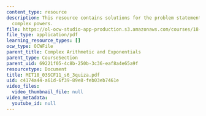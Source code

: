 ```yaml
---
content_type: resource
description: This resource contains solutions for the problem statements related to
  complex powers.
file: https://ol-ocw-studio-app-production.s3.amazonaws.com/courses/18-03sc-differential-equations-fall-2011/c4174a44a61d6f3989e8feb03eb7461e_MIT18_03SCF11_s6_3quiza.pdf
file_type: application/pdf
learning_resource_types: []
ocw_type: OCWFile
parent_title: Complex Arithmetic and Exponentials
parent_type: CourseSection
parent_uid: 69221f05-4c8b-250b-3c36-eaf8a4e65a9f
resourcetype: Document
title: MIT18_03SCF11_s6_3quiza.pdf
uid: c4174a44-a61d-6f39-89e8-feb03eb7461e
video_files:
  video_thumbnail_file: null
video_metadata:
  youtube_id: null
---
```

